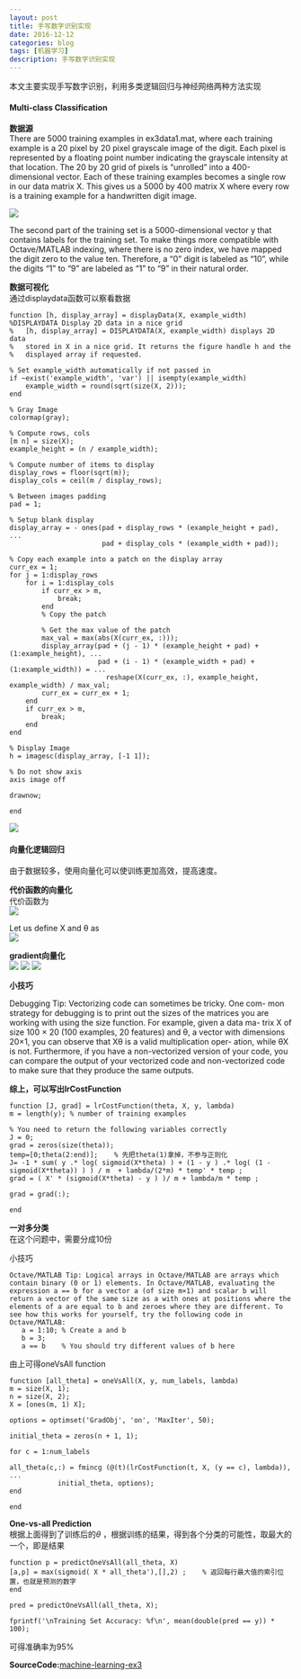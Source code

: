 ```yaml
---
layout: post
title: 手写数字识别实现
date: 2016-12-12
categories: blog
tags: [机器学习]
description: 手写数字识别实现
---
```


本文主要实现手写数字识别，利用多类逻辑回归与神经网络两种方法实现       

#### Multi-class Classification      

**数据源**     
There are 5000 training examples in ex3data1.mat, where each training example is a 20 pixel by 20 pixel grayscale image of the digit. Each pixel is represented by a floating point number indicating the grayscale intensity at that location. The 20 by 20 grid of pixels is “unrolled” into a 400-dimensional vector. Each of these training examples becomes a single row in our data matrix X. This gives us a 5000 by 400 matrix X where every row is a training example for a handwritten digit image.     

![](https://raw.githubusercontent.com/whuhan2013/myImage/master/machineLearning/class1/p3.png)     

The second part of the training set is a 5000-dimensional vector y that contains labels for the training set. To make things more compatible with Octave/MATLAB indexing, where there is no zero index, we have mapped the digit zero to the value ten. Therefore, a “0” digit is labeled as “10”, while the digits “1” to “9” are labeled as “1” to “9” in their natural order.

**数据可视化**     
通过displaydata函数可以察看数据      

```
function [h, display_array] = displayData(X, example_width)
%DISPLAYDATA Display 2D data in a nice grid
%   [h, display_array] = DISPLAYDATA(X, example_width) displays 2D data
%   stored in X in a nice grid. It returns the figure handle h and the 
%   displayed array if requested.

% Set example_width automatically if not passed in
if ~exist('example_width', 'var') || isempty(example_width) 
	example_width = round(sqrt(size(X, 2)));
end

% Gray Image
colormap(gray);

% Compute rows, cols
[m n] = size(X);
example_height = (n / example_width);

% Compute number of items to display
display_rows = floor(sqrt(m));
display_cols = ceil(m / display_rows);

% Between images padding
pad = 1;

% Setup blank display
display_array = - ones(pad + display_rows * (example_height + pad), ...
                       pad + display_cols * (example_width + pad));

% Copy each example into a patch on the display array
curr_ex = 1;
for j = 1:display_rows
	for i = 1:display_cols
		if curr_ex > m, 
			break; 
		end
		% Copy the patch
		
		% Get the max value of the patch
		max_val = max(abs(X(curr_ex, :)));
		display_array(pad + (j - 1) * (example_height + pad) + (1:example_height), ...
		              pad + (i - 1) * (example_width + pad) + (1:example_width)) = ...
						reshape(X(curr_ex, :), example_height, example_width) / max_val;
		curr_ex = curr_ex + 1;
	end
	if curr_ex > m, 
		break; 
	end
end

% Display Image
h = imagesc(display_array, [-1 1]);

% Do not show axis
axis image off

drawnow;

end
```
![](https://raw.githubusercontent.com/whuhan2013/myImage/master/machineLearning/class1/p2.png)   

#### 向量化逻辑回归     
由于数据较多，使用向量化可以使训练更加高效，提高速度。

**代价函数的向量化**     
代价函数为     
![](https://raw.githubusercontent.com/whuhan2013/myImage/master/machineLearning/class1/p4.png)  

Let us define X and θ as     
![](https://raw.githubusercontent.com/whuhan2013/myImage/master/machineLearning/class1/p5.png) 

**gradient向量化**       
![](https://raw.githubusercontent.com/whuhan2013/myImage/master/machineLearning/class1/p6.png) 
![](https://raw.githubusercontent.com/whuhan2013/myImage/master/machineLearning/class1/p7.png) 
![](https://raw.githubusercontent.com/whuhan2013/myImage/master/machineLearning/class1/p8.png) 

**小技巧**       

Debugging Tip: Vectorizing code can sometimes be tricky. One com- mon strategy for debugging is to print out the sizes of the matrices you are working with using the size function. For example, given a data ma- trix X of size 100 × 20 (100 examples, 20 features) and θ, a vector with dimensions 20×1, you can observe that Xθ is a valid multiplication oper- ation, while θX is not. Furthermore, if you have a non-vectorized version of your code, you can compare the output of your vectorized code and non-vectorized code to make sure that they produce the same outputs.


**综上，可以写出lrCostFunction**       

```
function [J, grad] = lrCostFunction(theta, X, y, lambda)
m = length(y); % number of training examples

% You need to return the following variables correctly 
J = 0;
grad = zeros(size(theta));
temp=[0;theta(2:end)];    % 先把theta(1)拿掉，不参与正则化
J= -1 * sum( y .* log( sigmoid(X*theta) ) + (1 - y ) .* log( (1 - sigmoid(X*theta)) ) ) / m  + lambda/(2*m) * temp' * temp ;
grad = ( X' * (sigmoid(X*theta) - y ) )/ m + lambda/m * temp ;

grad = grad(:);

end
```

**一对多分类**       
在这个问题中，需要分成10份      

小技巧    

```
Octave/MATLAB Tip: Logical arrays in Octave/MATLAB are arrays which contain binary (0 or 1) elements. In Octave/MATLAB, evaluating the expression a == b for a vector a (of size m×1) and scalar b will return a vector of the same size as a with ones at positions where the elements of a are equal to b and zeroes where they are different. To see how this works for yourself, try the following code in Octave/MATLAB:
   a = 1:10; % Create a and b
   b = 3;
   a == b    % You should try different values of b here
```

由上可得oneVsAll function     

```
function [all_theta] = oneVsAll(X, y, num_labels, lambda)
m = size(X, 1);
n = size(X, 2);
X = [ones(m, 1) X];

options = optimset('GradObj', 'on', 'MaxIter', 50);

initial_theta = zeros(n + 1, 1);

for c = 1:num_labels

all_theta(c,:) = fmincg (@(t)(lrCostFunction(t, X, (y == c), lambda)), ...
            initial_theta, options);
end

end
```

**One-vs-all Prediction**      
根据上面得到了训练后的$\theta$ ，根据训练的结果，得到各个分类的可能性，取最大的一个，即是结果      

```
function p = predictOneVsAll(all_theta, X)
[a,p] = max(sigmoid( X * all_theta'),[],2) ;    % 返回每行最大值的索引位置，也就是预测的数字
end
```

```
pred = predictOneVsAll(all_theta, X);

fprintf('\nTraining Set Accuracy: %f\n', mean(double(pred == y)) * 100);
```

可得准确率为95%     

**SourceCode:**[machine-learning-ex3](https://github.com/whuhan2013/IntroductionToProgrammingWithMATLAB/tree/master/machine-learning-ex3)